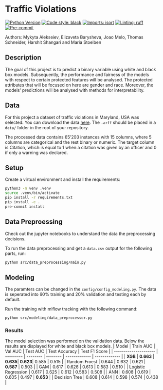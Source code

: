 # Traffic Violations
[![Python Version](https://img.shields.io/badge/python-3.9%20%7C%203.10-blue.svg)]()
[![Code style: black](https://img.shields.io/badge/code%20style-black-000000.svg)](https://github.com/psf/black)
[![Imports: isort](https://img.shields.io/badge/%20imports-isort-%231674b1?style=flat&labelColor=ef8336)](https://pycqa.github.io/isort/)
[![Linting: ruff](https://img.shields.io/endpoint?url=https://raw.githubusercontent.com/charliermarsh/ruff/main/assets/badge/v2.json)](https://github.com/astral-sh/ruff)
[![Pre-commit](https://img.shields.io/badge/pre--commit-enabled-informational?logo=pre-commit&logoColor=white)](https://github.com/stlbnmaria/project-fairness-interpretability/blob/main/.pre-commit-config.yaml)

Authors: Mykyta Alekseiev, Elizaveta Barysheva, Joao Melo, Thomas Schneider, Harshit Shangari and Maria Stoelben

## Description
The goal of this project is to predict a binary variable using white and black box models. Subsequently, the performance and fairness of the models with respect to certain protected features will be analysed. The protected attributes that will be focused on here are gender and race. Moreover, the models' predictions will be analysed with methods for interpretability.

## Data
For this project a dataset of traffic violations in Maryland, USA was selected. You can download the data [here](https://www.openml.org/search?type=data&status=active&sort=runs&order=desc&id=42345). The `.arff` should be placed in a `data/` folder in the root of your repository.

The processed data contains 65'203 instances with 15 columns, where 5 columns are categorical and the rest binary or numeric. The target column is Citation, which is equal to 1 when a citation was given by an officer and 0 if only a warning was declared.

## Setup
Create a virtual environment and install the requirements:
```bash
python3 -m venv .venv
source .venv/bin/activate
pip install -r requirements.txt
pip install -e .
pre-commit install
```

## Data Preproessing
Check out the jupyter notebooks to understand the data the preprocessing decisions.

To run the data preprocessing and get a `data.csv` output for the following parts, run:
```bash
python src/data_preprocessing/main.py
```

## Modeling
The paramters can be changed in the `config/config_modeling.py`. The data is seperated into 60% training and 20% validation and testing each by default.

Run the training with mlflow tracking with the following command:
```bash
python src/modeling/data_preprocessor.py
```

### Results
The model selection was performed on the validation data. Below the results are displayed for white and black box models.
| Model                 | Train AUC | Val AUC  | Test AUC | Test Accuracy | Test F1 Score |
| --------------------- | --------- | -------- | -------- | ------------- | ------------- |
| **XGB**               | **0.663** | **0.635**| **0.623**| 0.585         | 0.515         |
| Random Froest         | 0.644     | 0.632    | 0.621    | **0.587**     | 0.503         |
| GAM                   | 0.617     | 0.626    | 0.613    | 0.583         | 0.510         |
| Logistic Regression   | 0.617     | 0.625    | 0.612    | 0.583         | 0.508         |
| ANN                   | 0.608     | 0.619    | 0.605    | 0.497         | **0.653**     |
| Decision Tree         | 0.608     | 0.614    | 0.598    | 0.574         | 0.438         |
